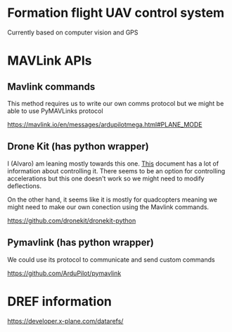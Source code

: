 # Formation flight UAV control system

Currently based on computer vision and GPS


# MAVLink APIs

## Mavlink commands

This method requires us to write our own comms protocol but we might be able to use PyMAVLinks protocol

https://mavlink.io/en/messages/ardupilotmega.html#PLANE_MODE

## Drone Kit (has python wrapper)

I (Alvaro) am leaning mostly towards this one. [This](https://dronekit-python.readthedocs.io/en/latest/guide/copter/guided_mode.html) document has a lot of information about controlling it. There seems to be an option for controlling accelerations but this one doesn't work so we might need to modify deflections.

On the other hand, it seems like it is mostly for quadcopters meaning we might need to make our own conection using the Mavlink commands.

https://github.com/dronekit/dronekit-python

## Pymavlink (has python wrapper)

We could use its protocol to communicate and send custom commands

https://github.com/ArduPilot/pymavlink

# DREF information


https://developer.x-plane.com/datarefs/

